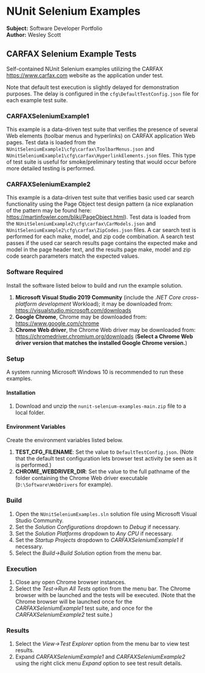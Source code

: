 # NUnit Selenium Examples

__Subject:__ Software Developer Portfolio  
__Author:__ Wesley Scott  

## CARFAX Selenium Example Tests

Self-contained NUnit Selenium examples utilizing the CARFAX <https://www.carfax.com> website as the application under test.

Note that default test execution is slightly delayed for demonstration purposes.  The delay is configured in the `cfg\DefaultTestConfig.json` file for each example test suite.

### CARFAXSeleniumExample1

This example is a data-driven test suite that verifies the presence of several Web elements (toolbar menus and hyperlinks) on CARFAX application Web pages.  Test data is loaded from the `NUnitSeleniumExample1\cfg\carfax\ToolbarMenus.json` and `NUnitSeleniumExample1\cfg\carfax\HyperlinkElements.json` files.  This type of test suite is useful for smoke/preliminary testing that would occur before more detailed testing is performed.

### CARFAXSeleniumExample2

This example is a data-driven test suite that verifies basic used car search functionality using the Page Object test design pattern (a nice explanation of the pattern may be found here: <https://martinfowler.com/bliki/PageObject.html>).  Test data is loaded from the `NUnitSeleniumExample2\cfg\carfax\CarModels.json` and `NUnitSeleniumExample2\cfg\carfax\ZipCodes.json` files.  A car search test is performed for each make, model, and zip code combination.  A search test passes if the used car search results page contains the expected make and model in the page header text, and the results page make, model and zip code search parameters match the expected values.

### Software Required

Install the software listed below to build and run the example solution.

1. __Microsoft Visual Studio 2019 Community__ (include the *.NET Core cross-platform development* Workload); it may be downloaded from: <https://visualstudio.microsoft.com/downloads>
2. __Google Chrome__, Chrome may be downloaded from: <https://www.google.com/chrome>
3. __Chrome Web driver__, the Chrome Web driver may be downloaded from: <https://chromedriver.chromium.org/downloads>
(__Select a Chrome Web driver version that matches the installed Google Chrome version.__)

### Setup

A system running Microsoft Windows 10 is recommended to run these examples.

#### Installation

1. Download and unzip the `nunit-selenium-examples-main.zip` file to a local folder.

#### Environment Variables

Create the environment variables listed below.

1. __TEST_CFG_FILENAME__: Set the value to `DefaultTestConfig.json`.
(Note that the default test configuration lets browser test activity be seen as it is performed.)
2. __CHROME_WEBDRIVER_DIR__: Set the value to the full pathname of the folder containing the Chrome Web driver executable (`D:\Software\WebDrivers` for example).

### Build

1. Open the `NUnitSeleniumExamples.sln` solution file using Microsoft Visual Studio Community.
2. Set the *Solution Configurations* dropdown to *Debug* if necessary.
3. Set the *Solution Platforms* dropdown to *Any CPU* if necessary.
4. Set the *Startup Projects* dropdown to *CARFAXSeleniumExample1* if necessary.
5. Select the *Build->Build Solution* option from the menu bar.

### Execution

1. Close any open Chrome browser instances.
2. Select the *Test->Run All Tests* option from the menu bar.  The Chrome browser with be launched and the tests will be executed.
(Note that the Chrome browser will be launched once for the *CARFAXSeleniumExample1* test suite, and once for the *CARFAXSeleniumExample2* test suite.)

### Results

1. Select the *View->Test Explorer* option from the menu bar to view test results.
2. Expand *CARFAXSeleniumExample1* and *CARFAXSeleniumExample2* using the right click menu *Expand* option to see test result details.
